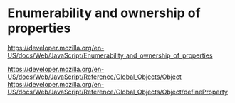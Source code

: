 # Enumerability and ownership of properties

https://developer.mozilla.org/en-US/docs/Web/JavaScript/Enumerability_and_ownership_of_properties

https://developer.mozilla.org/en-US/docs/Web/JavaScript/Reference/Global_Objects/Object
https://developer.mozilla.org/en-US/docs/Web/JavaScript/Reference/Global_Objects/Object/defineProperty
